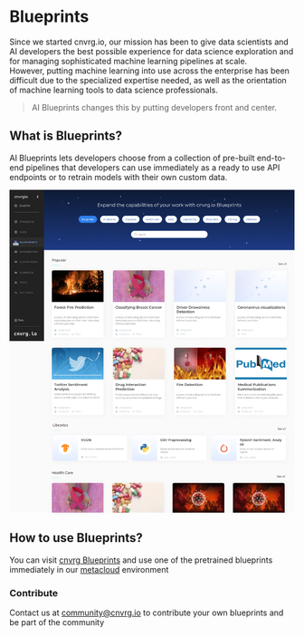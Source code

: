 # Blueprints
Since we started cnvrg.io, our mission has been to give data scientists and AI developers the best possible experience for data science exploration and for managing sophisticated machine learning pipelines at scale.  
However, putting machine learning into use across the enterprise has been difficult due to the specialized expertise needed, as well as the orientation of machine learning tools to data science professionals. 

> AI Blueprints changes this by putting developers front and center.   

## What is Blueprints?

AI Blueprints lets developers choose from a collection of pre-built end-to-end pipelines that developers can use immediately as a ready to use API endpoints or
to retrain models with their own custom data.

![Blueprints Marketplace](./assets/Home%20page.png)

## How to use Blueprints?

You can visit [cnvrg Blueprints](https://metacloud.cloud.cnvrg.io/marketplace) and use one of the pretrained blueprints immediately in our [metacloud](https://metacloud.cloud.cnvrg.io) environment

### Contribute

Contact us at <community@cnvrg.io> to contribute your own blueprints and be part of the community



